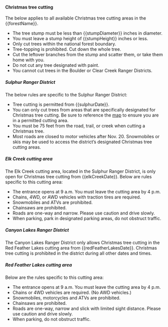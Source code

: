 #### Christmas tree cutting

The below applies to all available Christmas tree cutting areas in the {{forestName}}.

* The tree stump must be less than {{stumpDiameter}} inches in diameter.
* You must leave a stump height of {{stumpHeight}} inches or less.
* Only cut trees within the national forest boundary.
* Tree-topping is prohibited. Cut down the whole tree.
* Cut the leftover branches from the stump and scatter them, or take them home with you.
* Do not cut any tree designated with paint.
* You cannot cut trees in the Boulder or Clear Creek Ranger Districts.

##### Sulphur Ranger District

The below rules are specific to the Sulphur Ranger District:

* Tree cutting is permitted from {{sulphurDate}}.
* You can only cut trees from areas that are specifically designated for Christmas tree cutting. Be sure to reference the [map](/assets/img/maps/sulphur-map.png) to ensure you are in a permitted cutting area. 
* You must be 75 feet from the road, trail, or creek when cutting a Christmas tree.
* Most roads are closed to motor vehicles after Nov. 20. Snowmobiles or skis may be used to access the district’s designated Christmas tree cutting areas.

##### Elk Creek cutting area

The Elk Creek cutting area, located in the Sulphur Ranger District, is only open for Christmas tree cutting from {{elkCreekDate}}. Below are rules specific to this cutting area:

* The entrance opens at 9 a.m. You must leave the cutting area by 4 p.m.
* Chains, 4WD, or AWD vehicles with traction tires are required.
* Snowmobiles and ATVs are prohibited.
* Chainsaws are prohibited.
* Roads are one-way and narrow. Please use caution and drive slowly.
* When parking, park in designated parking areas, do not obstruct traffic.

##### Canyon Lakes Ranger District

The Canyon Lakes Ranger District only allows Christmas tree cutting in the Red Feather Lakes cutting area from {{redFeatherLakesDate}}. Christmas tree cutting is prohibited in the district during all other dates and times.

##### Red Feather Lakes cutting area

Below are the rules specific to this cutting area:

* The entrance opens at 9 a.m. You must leave the cutting area by 4 p.m.
* Chains or 4WD vehicles are required. (No AWD vehicles.)
* Snowmobiles, motorcycles and ATVs are prohibited.
* Chainsaws are prohibited.
* Roads are one-way, narrow and slick with limited sight distance. Please use caution and
drive slowly.
* When parking, do not obstruct traffic.
